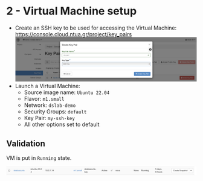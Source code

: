 # 2 - Virtual Machine setup

- Create an SSH key to be used for accessing the Virtual Machine: <https://console.cloud.ntua.gr/project/key_pairs>
  ![key-pair](images/key-pair.png)
- Launch a Virtual Machine:
  - Source image name: `Ubuntu 22.04`
  - Flavor: `m1.small`
  - Network: `dslab-demo`
  - Security Groups: `default`
  - Key Pair: `my-ssh-key`
  - All other options set to default

## Validation

VM is put in `Running` state.

![running-vm](images/running-vm.png)
